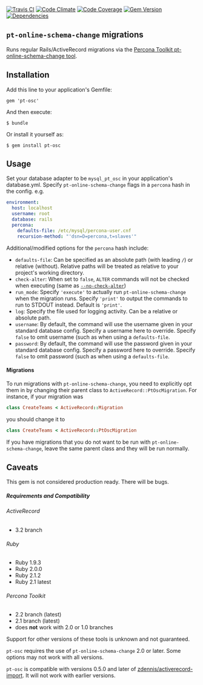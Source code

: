 [![Travis CI](https://img.shields.io/travis/steverice/pt-osc.svg)](https://travis-ci.org/steverice/pt-osc)
[![Code Climate](https://img.shields.io/codeclimate/github/steverice/pt-osc.svg)](https://codeclimate.com/github/steverice/pt-osc)
[![Code Coverage](https://img.shields.io/codeclimate/coverage/github/steverice/pt-osc.svg)](https://codeclimate.com/github/steverice/pt-osc)
[![Gem Version](https://img.shields.io/gem/v/pt-osc.svg)](http://badge.fury.io/rb/pt-osc)
[![Dependencies](https://img.shields.io/gemnasium/steverice/pt-osc.svg)](https://gemnasium.com/steverice/pt-osc)

## `pt-online-schema-change` migrations

Runs regular Rails/ActiveRecord migrations via the [Percona Toolkit pt-online-schema-change tool](http://www.percona.com/doc/percona-toolkit/2.1/pt-online-schema-change.html).

## Installation

Add this line to your application's Gemfile:

    gem 'pt-osc'

And then execute:

    $ bundle

Or install it yourself as:

    $ gem install pt-osc

## Usage

Set your database adapter to be `mysql_pt_osc` in your application's database.yml.
Specify `pt-online-schema-change` flags in a `percona` hash in the config.
e.g.
```yaml
environment:
  host: localhost
  username: root
  database: rails
  percona:
    defaults-file: /etc/mysql/percona-user.cnf
    recursion-method: "'dsn=D=percona,t=slaves'"
```

Additional/modified options for the `percona` hash include:
  - `defaults-file`: Can be specified as an absolute path (with leading `/`) or relative (without). Relative paths will be treated as relative to your project's working directory.
  - `check-alter`: When set to `false`, `ALTER` commands will not be checked when executing (same as [`--no-check-alter`](http://www.percona.com/doc/percona-toolkit/2.1/pt-online-schema-change.html#cmdoption-pt-online-schema-change--%5Bno%5Dcheck-alter))
  - `run_mode`: Specify `'execute'` to actually run `pt-online-schema-change` when the migration runs. Specify `'print'` to output the commands to run to STDOUT instead. Default is `'print'`.
  - `log`: Specify the file used for logging activity. Can be a relative or absolute path.
  - `username`: By default, the command will use the username given in your standard database config. Specify a username here to override. Specify `false` to omit username (such as when using a `defaults-file`.
  - `password`: By default, the command will use the password given in your standard database config. Specify a password here to override. Specify `false` to omit password (such as when using a `defaults-file`.

#### Migrations

To run migrations with `pt-online-schema-change`, you need to explicitly opt them in by changing their parent class to `ActiveRecord::PtOscMigration`. For instance, if your migration was
```ruby
class CreateTeams < ActiveRecord::Migration
```
you should change it to
```ruby
class CreateTeams < ActiveRecord::PtOscMigration
```
If you have migrations that you do not want to be run with `pt-online-schema-change`, leave the same parent class and they will be run normally.

## Caveats

This gem is not considered production ready. There will be bugs.

##### Requirements and Compatibility

###### ActiveRecord
- 3.2 branch

###### Ruby
- Ruby 1.9.3
- Ruby 2.0.0
- Ruby 2.1.2
- Ruby 2.1 latest

###### Percona Toolkit
- 2.2 branch (latest)
- 2.1 branch (latest)
- does **not** work with 2.0 or 1.0 branches

Support for other versions of these tools is unknown and not guaranteed.

`pt-osc` requires the use of `pt-online-schema-change` 2.0 or later. Some options may not work with all versions.

`pt-osc` is compatible with versions 0.5.0 and later of [zdennis/activerecord-import](https://github.com/zdennis/activerecord-import). It will not work with earlier versions.
